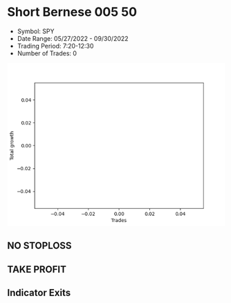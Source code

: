 # Short Bernese 005 50 
- Symbol: SPY
- Date Range: 05/27/2022 - 09/30/2022
- Trading Period: 7:20-12:30
- Number of Trades: 0

![Plot](ShortBernese00550SPY.png)
## NO STOPLOSS










## TAKE PROFIT






## Indicator Exits
